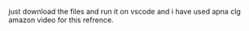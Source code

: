 just download the files and run it on vscode and i have used apna clg amazon video for this refrence.
